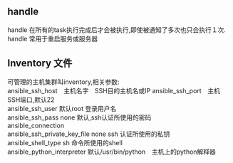 ## handle
handle 在所有的task执行完成后才会被执行,即使被通知了多次也只会执行１次.
handle 常用于重启服务或服务器

## Inventory 文件
可管理的主机集群叫inventory,相关参数:  
ansible_ssh_host　主机名字　SSH目的主机名或IP
ansible_ssh_port　主机SSH端口,默认22  
ansible_ssh_user 默认root 登录用户名  
ansible_ssh_pass none 默认,ssh认证所使用的密码  
ansible_connection   
ansible_ssh_private_key_file  none ssh 认证所使用的私钥  
ansible_shell_type sh 命令所使用的shell  
ansible_python_interpreter 默认/usr/bin/python　主机上的python解释器  
